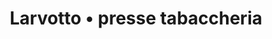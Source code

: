 ---
title: "Larvotto • presse tabaccheria"
url: /monaco/larvotto-presse-tabaccheria/
shop: Zeitungen
---